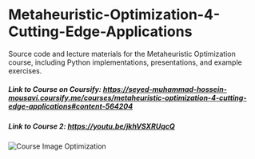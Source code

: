 # Metaheuristic-Optimization-4-Cutting-Edge-Applications
Source code and lecture materials for the Metaheuristic Optimization course, including Python implementations, presentations, and example exercises.

##### Link to Course on Coursify: https://seyed-muhammad-hossein-mousavi.coursify.me/courses/metaheuristic-optimization-4-cutting-edge-applications#content-564204
##### Link to Course 2: https://youtu.be/jkhVSXRUqcQ

![Course Image Optimization](https://github.com/user-attachments/assets/ea1cafa1-a2b8-439d-af74-980376514a17)
